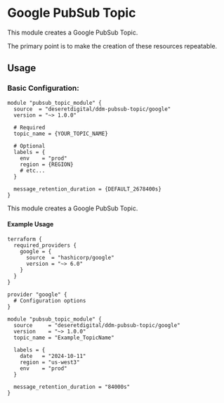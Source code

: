 # Google PubSub Topic

This module creates a Google PubSub Topic.

The primary point is to make the creation of these resources repeatable.

## Usage

### Basic Configuration:

```hcl
module "pubsub_topic_module" {
  source  = "deseretdigital/ddm-pubsub-topic/google"
  version = "~> 1.0.0"

  # Required
  topic_name = {YOUR_TOPIC_NAME}

  # Optional
  labels = {
    env    = "prod"
    region = {REGION}
    # etc...
  }

  message_retention_duration = {DEFAULT_2678400s}
}
```

This module creates a Google PubSub Topic. 

#### Example Usage

```hcl
terraform {
  required_providers {
    google = {
      source  = "hashicorp/google"
      version = "~> 6.0"
    }
  }
}

provider "google" {
  # Configuration options
}

module "pubsub_topic_module" {
  source     = "deseretdigital/ddm-pubsub-topic/google"
  version    = "~> 1.0.0"
  topic_name = "Example_TopicName"

  labels = {
    date   = "2024-10-11"
    region = "us-west3"
    env    = "prod"
  }

  message_retention_duration = "84000s"
}
```